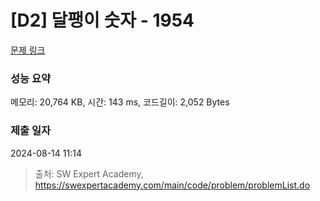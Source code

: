 # [D2] 달팽이 숫자 - 1954 

[문제 링크](https://swexpertacademy.com/main/code/problem/problemDetail.do?contestProbId=AV5PobmqAPoDFAUq) 

### 성능 요약

메모리: 20,764 KB, 시간: 143 ms, 코드길이: 2,052 Bytes

### 제출 일자

2024-08-14 11:14



> 출처: SW Expert Academy, https://swexpertacademy.com/main/code/problem/problemList.do